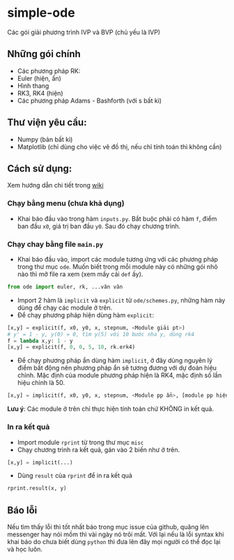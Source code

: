 # simple-ode
Các gói giải phương trình IVP và BVP (chủ yếu là IVP)

## Những gói chính
- Các phương pháp RK:
- Euler (hiện, ẩn)
- Hình thang
- RK3, RK4 (hiện)
- Các phương pháp Adams - Bashforth (với s bất kì)

## Thư viện yêu cầu:
- Numpy (bản bất kì)
- Matplotlib (chỉ dùng cho việc vẽ đồ thị, nếu chỉ tính toán thì không cần)

## Cách sử dụng:
Xem hướng dẫn chi tiết trong [wiki](https://github.com/ndgnuh99/simple-ode/wiki)
### Chạy bằng menu (chưa khả dụng)
- Khai báo đầu vào trong hàm `inputs.py`. Bắt buộc phải có hàm `f`, điểm ban đầu `x0`, giá trị ban đầu `y0`. Sau đó chạy chương trình.
### Chạy chay bằng file `main.py`
- Khai báo đầu vào, import các module tương ứng với các phương pháp trong thư mục `ode`. Muốn biết trong mỗi module này có những gói nhỏ nào thì mở file ra xem (xem mấy cái `def` ấy).
```python
from ode import euler, rk, ...vân vân
```
- Import 2 hàm là `implicit` và `explicit` từ `ode/schemes.py`, những hàm này dùng để chạy các module ở trên. 
- Để chạy phương pháp hiện dùng hàm `explicit`:
```python
[x,y] = explicit(f, x0, y0, x, stepnum, <Module giải pt>)
# y' = 1 - y, y(0) = 0, tìm y(5) với 10 bước nhảy, dùng rk4
f = lambda x,y: 1 - y
[x,y] = explicit(f, 0, 0, 5, 10, rk.erk4)
```
- Để chạy phương pháp ẩn dùng hàm `implicit`, ở đây dùng nguyên lý điểm bất động nên phương pháp ẩn sẽ tương đương với dự đoán hiệu chỉnh. Mặc định của module phương pháp hiện là RK4, mặc định số lần hiệu chỉnh là 50.
```python
[x,y] = implicit(f, x0, y0, x, stepnum, <Module pp ẩn>, [module pp hiện], [số lần hiệu chỉnh])
```
**Lưu ý**: Các module ở trên chỉ thực hiện tính toán chứ KHÔNG in kết quả. 
### In ra kết quả

- Import module `rprint` từ trong thư mục `misc`
- Chạy chương trình ra kết quả, gán vào 2 biến như ở trên.
```python
[x,y] = implicit(...)
```
- Dùng `result` của `rprint` để in ra kết quả
```python
rprint.result(x, y)
```

## Báo lỗi
Nếu tìm thấy lỗi thì tốt nhất báo trong mục issue của github, quăng lên messenger hay nói mồm thì vài ngày nó trôi mất. Với lại nếu là lỗi syntax khi khai báo do chưa biết dùng `python` thì đưa lên đây mọi người có thể đọc lại và học luôn.

